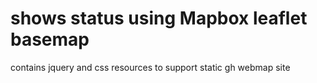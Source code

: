 # shows status using Mapbox leaflet basemap
contains jquery and css resources to support static gh webmap site 
